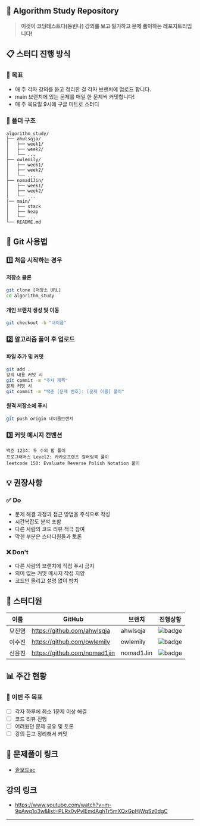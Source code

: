 ## 🔗 Algorithm Study Repository

> **이것이 코딩테스트다(동빈나) 강의를 보고 필기하고 문제 풀이하는 레포지트리입니다!**

## 📋 스터디 진행 방식

### 🎯 목표
- 매 주 각자 강의를 듣고 정리한 걸 각자 브랜치에 업로드 합니다.
- main 브랜치에 있는 문제를 매일 한 문제씩 커밋합니다!
- 매 주 목요일 9시에 구글 미트로 스터디

### 📁 폴더 구조
```
algorithm_study/
├── ahwlsqja/
│   ├── week1/
│   ├── week2/
│   └── ...
├── owlemily/
│   ├── week1/
│   ├── week2/
│   └── ...
├── nomad1Jin/
│   ├── week1/
│   ├── week2/
│   └── ...
|── main/
│   ├── stack
│   ├── heap
│   └── ...
└── README.md
```

## 🚀 Git 사용법

### 1️⃣ 처음 시작하는 경우

#### 저장소 클론
```bash
git clone [저장소 URL]
cd algorithm_study
```

#### 개인 브랜치 생성 및 이동
```bash
git checkout -b "내이름"
```

### 2️⃣ 알고리즘 풀이 후 업로드

#### 파일 추가 및 커밋
```bash
git add .
강의 내용 커밋 시
git commit -m "주차 제목"
문제 커밋 시
git commit -m "백준 [문제 번호]: [문제 이름] 풀이"
```

#### 원격 저장소에 푸시
```bash
git push origin 내이름브랜치
```

### 3️⃣ 커밋 메시지 컨벤션
```
백준 1234: 두 수의 합 풀이
프로그래머스 Level2: 카카오프렌즈 컬러링북 풀이
leetcode 150: Evaluate Reverse Polish Notation 풀이
```

## 💡 권장사항

### ✅ Do
- 문제 해결 과정과 접근 방법을 주석으로 작성
- 시간복잡도 분석 포함
- 다른 사람의 코드 리뷰 적극 참여
- 막힌 부분은 스터디원들과 토론

### ❌ Don't
- 다른 사람의 브랜치에 직접 푸시 금지
- 의미 없는 커밋 메시지 작성 지양
- 코드만 올리고 설명 없이 방치

## 👥 스터디원

| 이름 | GitHub | 브랜치 | 진행상황 |
|------|--------|--------|----------|
| 모진영 | https://github.com/ahwlsqja | ahwlsqja | ![badge](https://img.shields.io/badge/progress-0%2F52-red) |
| 이수진 | https://github.com/owlemily | owlemily | ![badge](https://img.shields.io/badge/progress-0%2F52-red) |
| 신윤진 | https://github.com/nomad1jin | nomad1Jin | ![badge](https://img.shields.io/badge/progress-0%2F52-red) |

## 📊 주간 현황

### 📅 이번 주 목표
- [ ] 각자 하루에 최소 1문제 이상 해결
- [ ] 코드 리뷰 진행
- [ ] 어려웠던 문제 공유 및 토론
- [ ] 강의 듣고 정리해서 커밋

## 🔗 문제풀이 링크

- [솔보드ac](https://solved.ac)

## 강의 링크
- https://www.youtube.com/watch?v=m-9pAwq1o3w&list=PLRx0vPvlEmdAghTr5mXQxGpHjWqSz0dgC
---

